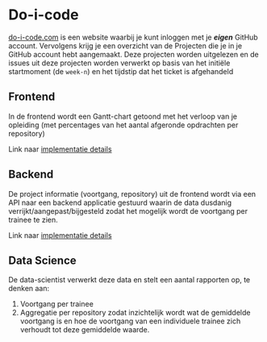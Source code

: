 # Do-i-code
[do-i-code.com](https://do-i-code.com) is een website waarbij je kunt inloggen met je **_eigen_** GitHub account. 
Vervolgens krijg je een overzicht van de Projecten die je in je GitHub account hebt aangemaakt. Deze projecten worden uitgelezen en de issues uit deze projecten worden verwerkt op basis van het initiële startmoment (de `week-n`) en het tijdstip dat het ticket is afgehandeld

## Frontend
In de frontend wordt een Gantt-chart getoond met het verloop van je opleiding (met percentages van het aantal afgeronde opdrachten per repository)

Link naar [implementatie details](./frontend-next-js/README.md)

## Backend
De project informatie (voortgang, repository) uit de frontend wordt via een API naar een backend applicatie gestuurd waarin de data dusdanig verrijkt/aangepast/bijgesteld zodat het mogelijk wordt de voortgang per trainee te zien.

Link naar [implementatie details](./backend-main//README.md)

## Data Science
De data-scientist verwerkt deze data en stelt een aantal rapporten op, te denken aan:
1. Voortgang per trainee
2. Aggregatie per repository zodat inzichtelijk wordt wat de gemiddelde voortgang is en hoe de voortgang van een individuele trainee zich verhoudt tot deze gemiddelde waarde.
